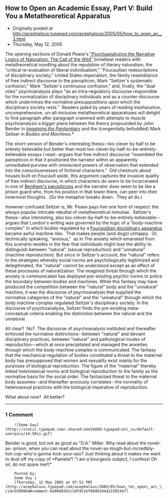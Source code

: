 ## How to Open an Academic Essay, Part V: Build You a Metatheoretical Apparatus

 * Originally posted at http://acephalous.typepad.com/acephalous/2005/05/how_to_open_an__3.html
 * Thursday, May 12, 2005



The opening sections of Donald Pease's ["Psychoanalyzing the Narrative Logics of Naturalism: The Call of the Wild"](http://muse.jhu.edu/journals/journal\_of\_modern\_literature/v025/25.3pease.html#FOOT18) browbeat readers with metatheoretical noodling about the reputation of literary naturalism, the "critical re-evaluation of liberal individualism," "Foucaultian redescriptions of disciplinary society," United States imperialism, the family resemblance of free indirect discourse to the panopticon, Mark "Seltzer's systematic confusion," Mark "Seltzer's continuous confusion," and, finally, the "dual roles" psychoanalysis plays "as an intra-regulatory discourse responsible for the normalization of disciplinary individuals and as a counter-discourse which undermines the normative presuppositions upon which the disciplinary society rests."  Readers jaded by years of reading inexhaustive, uncomprehensive, un-all-inclusive metatheoretical apparatuses will delight to find paragraph after paragraph crammed with attempts to muscle psychoanalysis a bigger place between the theory propounded by John Bender in [_Imagining the Penitentiary_](http://www.amazon.com/exec/obidos/tg/detail/-/0226042294/qid=1115928237/sr=8-1/ref=sr\_8\_xs\_ap\_i1\_xgl14/103-3034158-9984618?v=glance&s=books&n=507846) and the (congenitally befuddled) Mark Seltzer in _Bodies and Machines_.\*

The short-version of Bender's interesting thesis--too clever by half to be entirely believable but better than most too-clever-by-half-to-be-entirely-believable essays I read--argues that free indirect discourse "resembled the panopticon in that it positioned the narrator within an apparently unmediated purview with omniscient powers of observation that extended into the consciousnesses of fictional characters."  Old chestnuts about houses built on Foucault aside, this argument captures the invasive quality of free indirect discourse, in which characters do seem to be incarcerated in one of [Benthem's panopticons](http://www.biomapping.net/panopticon.jpg) and the narrator does seem to be like a prison guard who, from his position in that tower there, can peer into their innermost thoughts.  (So the metaphor breaks down.  They all do.)  

However confused Seltzer is, Mr. Pease pays him one form of respect: the always popular intricate rebuttal of metatheoretical minutiae.  Seltzer's thesis--also interesting, also too-clever-by-half-to-be-entirely-believable--argues that London's writing was governed by the logic of a "body-machine complex" in which bodies regulated by a [Foucauldian disciplinary apparatus](http://www.eliillinois.org/41242\_00/main/PB010474.jpg) became awful machine-like.  That makes people (and dogs) unhappy.  Or, technically speaking, "anxious,"  as in
The anxiety which emanated from this scenario resides in the fear that individuals might lose the ability to distinguish between "natural" (sexual reproduction) and "unnatural" (machine reproduction). But since in Seltzer's account, the "natural" refers to the strategies whereby social norms are psychologically legitimized and delegitimated, the "natural" cannot be understood except as an effect of these processes of naturalization. The imagined threat through which the anxiety is communicated has deployed pre-existing psychic norms to police the boundary between bodies and machines. While this fantasy may have produced the competition between the "natural" body and the "unnatural" machine, it was the discourse of psychoanalysis that supplied the normative categories of the "natural" and the "unnatural" through which the body machine complex regulated Seltzer's disciplinary society. In the discourse of psychoanalysis, Seltzer finds the pre-existing meta-conceptual criteria enabling the distinction between the natural and the unnatural.

All clear?  No?  
The discourse of psychoanalysis instituted and thereafter enforced the normative distinctions--between "natural" and deviant disciplinary practices, between "natural" and pathological modes of reproduction--which at once precipitated and managed the anxieties through which the body-machine complex is communicated. The fantasy that the mechanical regulation of bodies constituted a threat to the maternal body has presupposed that women and sexuality exist mainly for the purposes of biological reproduction. The figure of the "maternal" thereby linked heterosexual norms and biological reproduction to the family as the normative basis for the social order. The fantasized threat to the maternal body assumes--and thereafter anxiously correlates--the normality of heterosexual practices with the biological imperative of reproduction.

What about now?  All better?

		

* * *

### 1 Comment 

		

                
[]()

	

		![Some Guy](http://static.typepad.com/.shared:vee3ddd0:typepad:en\_us/default-userpics/14-50si.gif)
	

	

		

Bender is good, but not as good as "D.A." Miller. Why read about the novel-as- prison, when you can read about the novel-as-tough-but-incredibly-hot-cop-who's-gonna-kick-your-ass? Just thnking about it makes me want to dust off my copy of \*Pamela\*! "I am a bourgeois subject, I confess! Oh sir, do not spare me!!!"

	

		Posted by:
		Some Guy |
		[Thursday, 12 May 2005 at 07:51 PM](http://acephalous.typepad.com/acephalous/2005/05/how\_to\_open\_an\_\_3.html?cid=5599864#comment-6a00d8341c2df453ef00d83444215053ef)

		

        